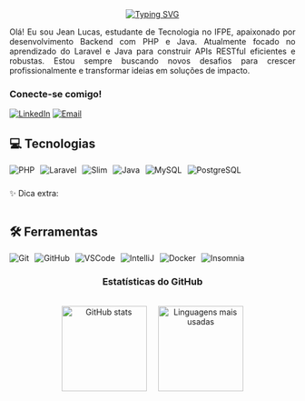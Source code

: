 <div align="center">
  <a href="https://git.io/typing-svg">
    <img src="https://readme-typing-svg.demolab.com?font=Fira+Code&weight=500&size=22&pause=1000&color=c72c3b&center=true&vCenter=true&random=false&width=524&lines=%E2%8A%B9+Bem-vindo+ao+meu+perfil!+%E2%8A%B9" alt="Typing SVG">
  </a>
</div>

<p align="justify">
Olá! Eu sou Jean Lucas, estudante de Tecnologia no IFPE, apaixonado por desenvolvimento Backend com PHP e Java. Atualmente focado no aprendizado do Laravel e Java para construir APIs RESTful eficientes e robustas. Estou sempre buscando novos desafios para crescer profissionalmente e transformar ideias em soluções de impacto.
</p>

<h3 align="left">Conecte-se comigo!</h3>


[![LinkedIn](https://img.shields.io/badge/LinkedIn-c72c3b?style=for-the-badge&logo=linkedin&logoColor=white)](https://www.linkedin.com/in/jeanlucasdelimacruz/) <!-- Se não tiver, pode remover -->
[![Email](https://img.shields.io/badge/Email-c72c3b?style=for-the-badge&logo=gmail&logoColor=white)](mailto:jeanlucas091410@gmail.com)



## 💻 Tecnologias  


<div style="display: flex; flex-wrap: wrap; gap: 10px;">
  <img src="https://img.shields.io/badge/PHP-777BB4?style=for-the-badge&logo=php&logoColor=white" alt="PHP"/>
  <img src="https://img.shields.io/badge/Laravel-FF2D20?style=for-the-badge&logo=laravel&logoColor=white" alt="Laravel"/>
  <img src="https://img.shields.io/badge/Slim_Framework-74B6EC?style=for-the-badge&logo=php&logoColor=white" alt="Slim"/>
  <img src="https://img.shields.io/badge/Java-007396?style=for-the-badge&logo=java&logoColor=white" alt="Java"/>
  <img src="https://img.shields.io/badge/MySQL-4479A1?style=for-the-badge&logo=mysql&logoColor=white" alt="MySQL"/>
  <img src="https://img.shields.io/badge/PostgreSQL-316192?style=for-the-badge&logo=postgresql&logoColor=white" alt="PostgreSQL"/>

  
✨ Dica extra:
</div>


## 🛠️ Ferramentas
<div style="display: flex; flex-wrap: wrap; gap: 10px;">
  <img src="https://img.shields.io/badge/Git-F05032?style=for-the-badge&logo=git&logoColor=white" alt="Git"/>
<img src="https://img.shields.io/badge/GitHub-181717?style=for-the-badge&logo=github&logoColor=white" alt="GitHub"/>
<img src="https://img.shields.io/badge/VSCode-007ACC?style=for-the-badge&logo=visual-studio-code&logoColor=white" alt="VSCode"/>
<img src="https://img.shields.io/badge/IntelliJ_IDEA-000000?style=for-the-badge&logo=intellij-idea&logoColor=white" alt="IntelliJ"/>
<img src="https://img.shields.io/badge/Docker-2496ED?style=for-the-badge&logo=docker&logoColor=white" alt="Docker"/>
<img src="https://img.shields.io/badge/Insomnia-4000BF?style=for-the-badge&logo=insomnia&logoColor=white" alt="Insomnia"/>

</div>




<div style="text-align: center;">
  <h3>Estatísticas do GitHub</h3>
  <br>
  <div style="display: flex; justify-content: center; gap: 20px; align-items: center;">
    <img src="https://github-readme-stats.vercel.app/api?username=JeanLucas05&show_icons=true&include_all_commits=true&count_private=false&bg_color=000000&title_color=c72c3b&text_color=FFFFFF" alt="GitHub stats" style="height: 150px;" />

  <a href="https://github.com/JeanLucas05" style="display: inline-block;">
      <img src="https://github-readme-stats.vercel.app/api/top-langs/?username=JeanLucas05&line_height=10&card_width=290&layout=compact&count_private=true&langs_count=4&show_icons=true&title_color=c72c3b&bg_color=000000&text_color=FFFFFF&border_radius=3&border_color=c72c3b" alt="Linguagens mais usadas" style="height: 150px;" />
    </a>
  </div>
</div>



